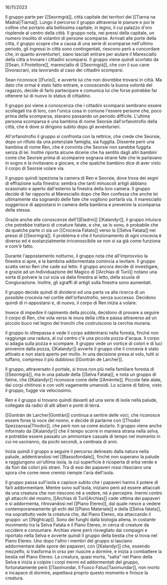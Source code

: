16/11/2023

Il gruppo parte per [[Seormgrà]], città capitale dei territori dei [[Tiarna na Madraì|Tiarna]]. Lungo il percorso il gruppo attraversa le pianure e poi le colline che portano alla bellissima capitale, in legno, il cui palazzo d'oro risplende al centro della città. 
Il gruppo nota, nei pressi della capitale, un numero insolito di volantini di persone scomparse. 
Arrivati alle porte della città, il gruppo scopre che a causa di una serie di scomparse nell'ultimo periodo, gli ingressi in città sono contingentati, riescono però a concordare che, in quanto avventurieri, siano lasciati entrare per aiutare il Maresciallo della città a trovare i cittadini scomparsi. 
Il gruppo viene quindi scortato da [[Sean, il Protettore]], maresciallo di [[Seormgrà]], che con il suo cane Divoracrani, sta lavorando al caso dei cittadini scomparsi. 

Sean riconosce [[Furio]], e avverte lui che non dovrebbe trovarsi in città. Ma dato che ormai è stato fatto entrare, e conoscendo la buona volontà del ragazzo, decide di farlo partecipare e comunica lui che forse potrebbe far ottenere lui di nuovo lo status di cittadino. 

Il gruppo poi viene a conoscenza che i cittadini scomparsi sembrano essere scollegati tra di loro, con l'unica cosa in comune l'essere persone che, poco prima della scomparsa, stavano passando un periodo difficile. L'ultima persona scomparsa è una bambina di nome Seorsie dall'orfanotrofio della città, che è dove si dirigono subito dopo gli avventurieri.

All'orfanotrofio il gruppo si confronta con la rettrice, che crede che Seorsie, dopo un rifiuto da una potenziale famiglia, sia fuggita. Dissente però una bambina di nome Ren, che è convinta che Seorsie non sarebbe fuggita senza di lei.
Inoltre riporta alcune dicerie che ha sentito dagli altri bambini come che Seorsie prima di scomparire sognava strane fate che le parlavano in sogno e la invitavano a giocare, e che qualche bambino dice di aver visto il corpo di Seorsie volare via. 

Il gruppo quindi ispeziona la camera di Ren e Seorsie, dove trova dei segni di effrazione sulla finestra: sembra che tanti minuscoli artigli abbiano scassinato e aperto dall'esterno la finestra della loro camera. 
Il gruppo decide di far rapporto al Maresciallo dopo che Ren confessa che anche lei ultimamente sta sognando delle fate che vogliono portarla via.
Il maresciallo suggerisce di appostarsi in camera della bambina e prevenire la scomparsa della stessa.

Grazie anche alle conoscenze dell'[[Eladrin]] [[Kalandyr]], il gruppo intuisce che potrebbe trattarsi di creature fatate, e che, se lo sono, è probabile che da qualche parte ci sia un [[Crocevia Fatato]] verso la [[Selva Fatata]] nei pressi di [[Seormgrà]]. Il problema è che il funzionamento di ogni crocevia è diverso ed è sostanzialmente irriconoscibile se non si sa già come funziona e com'è fatto. 

Durante l'appostamento notturno, il gruppo nota che all'improvviso la finestra si apre, e la bambina addormentata comincia a levitare. Il gruppo scatta verso Ren che cade sul letto. 
Il gruppo ancora decide di investigare, e grazie ad un Individuazione del Magico di [[Archias di Turii]] notano una sorta di polvere la cui scia va dalla finestra al letto, della scuola di Congiurazione. Inoltre, gli sgraffi di artigli sulla finestra sono aumentati. 

Il gruppo decide quindi di dividersi ed una parta va alla ricerca di un possibile crocevia nel cortile dell'orfanotrofio, senza successo. Decidono quindi di ri-appostarsi e, di nuovo, il corpo di Ren inizia a volare. 

Invece di impedire il rapimento della piccola, decidono di provare a seguire il corpo di Ren, che vola verso le mura della città e passa attraverso ad un piccolo buco nel legno dei tronchi che costruiscono la cerchia muraria. 

Il gruppo lo oltrepassa e vede il corpo addentrarsi nella foresta, finché non raggiunge una radura, al cui centro c'è una piccola pozza d'acqua. Il corpo si adagia sulla pozza e scompare. Il gruppo vede un vortice di colori e di luci provenire dalla pozza, [[Kalandyr]] avverte il gruppo che il crocevia è stato attivato e non starà aperto per molto. In una decisione presa al volo, tutti si tuffano, compreso il più dubbioso [[Gontràn de Larcher]].

Il gruppo, attraversato il portale, si trova non più nella familiare foresta di [[Seormgrà]], ma in una palude della [[Selva Fatata]], e nota un gruppo di fatine, che [[Kalandyr]] riconosce come delle [[Amènite]]. Piccole fate alate, dai corpi chitinosi e con volti vagamente umanoidi. Lo sciame di fatine, visto il gruppo, fugge via velocissimo. 

Ren e il gruppo si trovano quindi davanti ad una serie di isole nella palude, collegate da radici di alti alberi e ponti di terra. 

[[Gontràn de Larcher|Gontràn]] continua a sentire delle voci, che riconosce essere forse la voce del nonno, e decide di parlarne con [[Thodor Spezzaossa|Thodor]], che però non sa come aiutarlo. Il gruppo viene anche informato da [[Kalandyr]] che il tempo scorre in maniera strana nella selva, e potrebbe essere passato un ammontare casuale di tempo nel momento in cui ne usciranno, da pochi secondi, a centinaia di anni. 

Inizia quindi il gruppo a seguire il percorso delineato dalla natura nella palude, addentrandosi nel [[Bassofondale]], finché non superano la palude e raggiungono un'ultima isola, la cui superficie è ricoperta di erba verde e da fiori dai colori più strani. Tra di essi dei papaveri rossi rilasciano una spora che come neve cremisi riempie l'aria dell'isola. 

Il gruppo passa sull'isola e capisce subito che i papaveri hanno il potere di farli addormentare. Mentre sono sull'isola, iniziano però ad essere attaccati da una creatura che non riescono né a vedere, né a percepire. Inermi contro gli attacchi del mostro, [[Archias di Turii|Archias]] cade vittima dei papaveri e si addormenta, ritrovandosi nel [[Piano Etereo]], dal quale riesce a vedere contemporaneamente gli echi del [[Piano Materiale]] e della [[Selva fatata]], ma soprattutto vede la creatura che, dal Piano Etereo, sta attaccando il gruppo: un [[Nightcap]]. Sono dei funghi dalla biologia aliena, in costante movimento tra la Selva Fatata e il Piano Etereo, in cerca di creature da uccidere e consumare. Archias viene però risvegliato dai compagni e riportato nella Selva e avverte quindi il gruppo della bestia che si trova nel Piano Etereo. Uno dopo l'altro i membri del gruppo si lasciano addormentare dalle spore dei papaveri, con [[Kalandyr]] che, essendo mezzelfo, si trasforma in orso per riuscire a dormire, e inizia a combattere la bestia nel Piano Etereo. La creatura, quasi morta, "salta" nel Piano della Selva e inizia a colpire i corpi inermi ed addormentati del gruppo, fortunatamente però [[Taximundar, Il Fuoco Fatuo|Taximundar]], non morto e incapace di dormire, aspettava proprio questo momento e finisce la creatura.
